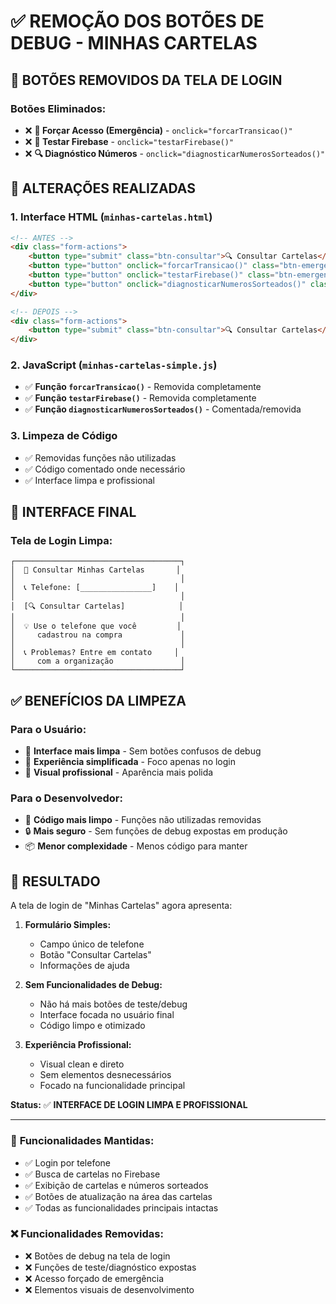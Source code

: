 # ✅ REMOÇÃO DOS BOTÕES DE DEBUG - MINHAS CARTELAS

## 🎯 BOTÕES REMOVIDOS DA TELA DE LOGIN

### **Botões Eliminados:**
- ❌ **🚨 Forçar Acesso (Emergência)** - `onclick="forcarTransicao()"`  
- ❌ **🧪 Testar Firebase** - `onclick="testarFirebase()"`
- ❌ **🔍 Diagnóstico Números** - `onclick="diagnosticarNumerosSorteados()"`

## 🔧 ALTERAÇÕES REALIZADAS

### 1. **Interface HTML (`minhas-cartelas.html`)**
```html
<!-- ANTES -->
<div class="form-actions">
    <button type="submit" class="btn-consultar">🔍 Consultar Cartelas</button>
    <button type="button" onclick="forcarTransicao()" class="btn-emergencia" style="background: orange; margin-top: 10px;">🚨 Forçar Acesso (Emergência)</button>
    <button type="button" onclick="testarFirebase()" class="btn-emergencia" style="background: blue; margin-top: 10px;">🧪 Testar Firebase</button>
    <button type="button" onclick="diagnosticarNumerosSorteados()" class="btn-emergencia" style="background: purple; margin-top: 10px;">🔍 Diagnóstico Números</button>
</div>

<!-- DEPOIS -->
<div class="form-actions">
    <button type="submit" class="btn-consultar">🔍 Consultar Cartelas</button>
</div>
```

### 2. **JavaScript (`minhas-cartelas-simple.js`)**
- ✅ **Função `forcarTransicao()`** - Removida completamente
- ✅ **Função `testarFirebase()`** - Removida completamente  
- ✅ **Função `diagnosticarNumerosSorteados()`** - Comentada/removida

### 3. **Limpeza de Código**
- ✅ Removidas funções não utilizadas
- ✅ Código comentado onde necessário
- ✅ Interface limpa e profissional

## 📱 INTERFACE FINAL

### **Tela de Login Limpa:**
```
┌─────────────────────────────────────┐
│  🎫 Consultar Minhas Cartelas       │
│                                     │
│  📞 Telefone: [________________]    │
│                                     │
│  [🔍 Consultar Cartelas]            │
│                                     │
│  💡 Use o telefone que você         │
│     cadastrou na compra             │
│                                     │
│  📞 Problemas? Entre em contato     │
│     com a organização               │
└─────────────────────────────────────┘
```

## ✅ BENEFÍCIOS DA LIMPEZA

### **Para o Usuário:**
- 🎯 **Interface mais limpa** - Sem botões confusos de debug
- 🚀 **Experiência simplificada** - Foco apenas no login
- 📱 **Visual profissional** - Aparência mais polida

### **Para o Desenvolvedor:**
- 🧹 **Código mais limpo** - Funções não utilizadas removidas
- 🔒 **Mais seguro** - Sem funções de debug expostas em produção
- 📦 **Menor complexidade** - Menos código para manter

## 🎉 RESULTADO

A tela de login de "Minhas Cartelas" agora apresenta:

1. **Formulário Simples:**
   - Campo único de telefone
   - Botão "Consultar Cartelas"
   - Informações de ajuda

2. **Sem Funcionalidades de Debug:**
   - Não há mais botões de teste/debug
   - Interface focada no usuário final
   - Código limpo e otimizado

3. **Experiência Profissional:**
   - Visual clean e direto
   - Sem elementos desnecessários
   - Focado na funcionalidade principal

**Status:** ✅ **INTERFACE DE LOGIN LIMPA E PROFISSIONAL**

---

### 🔧 **Funcionalidades Mantidas:**
- ✅ Login por telefone
- ✅ Busca de cartelas no Firebase
- ✅ Exibição de cartelas e números sorteados
- ✅ Botões de atualização na área das cartelas
- ✅ Todas as funcionalidades principais intactas

### ❌ **Funcionalidades Removidas:**
- ❌ Botões de debug na tela de login
- ❌ Funções de teste/diagnóstico expostas
- ❌ Acesso forçado de emergência
- ❌ Elementos visuais de desenvolvimento
